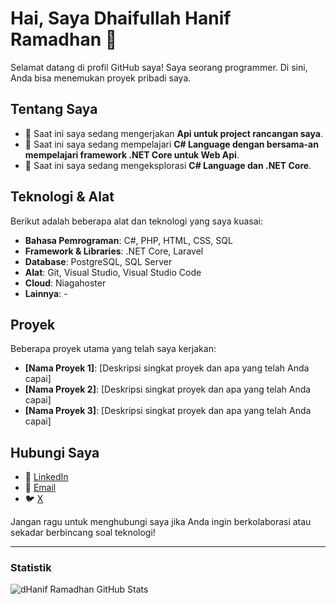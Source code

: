 # Hai, Saya Dhaifullah Hanif Ramadhan 👋

Selamat datang di profil GitHub saya! Saya seorang programmer. Di sini, Anda bisa menemukan proyek pribadi saya.

## Tentang Saya

- 🔭 Saat ini saya sedang mengerjakan **Api untuk project rancangan saya**.
- 🌱 Saat ini saya sedang mempelajari **C# Language dengan bersama-an mempelajari framework .NET Core untuk Web Api**.
- 🤔 Saat ini saya sedang mengeksplorasi **C# Language dan .NET Core**.

## Teknologi & Alat

Berikut adalah beberapa alat dan teknologi yang saya kuasai:

- **Bahasa Pemrograman**: C#, PHP, HTML, CSS, SQL
- **Framework & Libraries**: .NET Core, Laravel
- **Database**: PostgreSQL, SQL Server
- **Alat**: Git, Visual Studio, Visual Studio Code
- **Cloud**: Niagahoster
- **Lainnya**: -

## Proyek

Beberapa proyek utama yang telah saya kerjakan:

- **[Nama Proyek 1]**: [Deskripsi singkat proyek dan apa yang telah Anda capai]
- **[Nama Proyek 2]**: [Deskripsi singkat proyek dan apa yang telah Anda capai]
- **[Nama Proyek 3]**: [Deskripsi singkat proyek dan apa yang telah Anda capai]

## Hubungi Saya

- 💼 [LinkedIn](https://www.linkedin.com/in/hanif-ramadhan-b83479279)
- 📧 [Email](d.haniframadhan@gmail.com)
- 🐦 [X](https://x.com/dHanifRamadhan)

Jangan ragu untuk menghubungi saya jika Anda ingin berkolaborasi atau sekadar berbincang soal teknologi!

---

### Statistik

![dHanif Ramadhan GitHub Stats](https://github-readme-stats.vercel.app/api?username=dhaniframadhan&show_icons=true&bg_color=0d1117&hide_title=true&rank_icon=percentile&text_color=f0f6fc&hide_border=true&locale=id)

